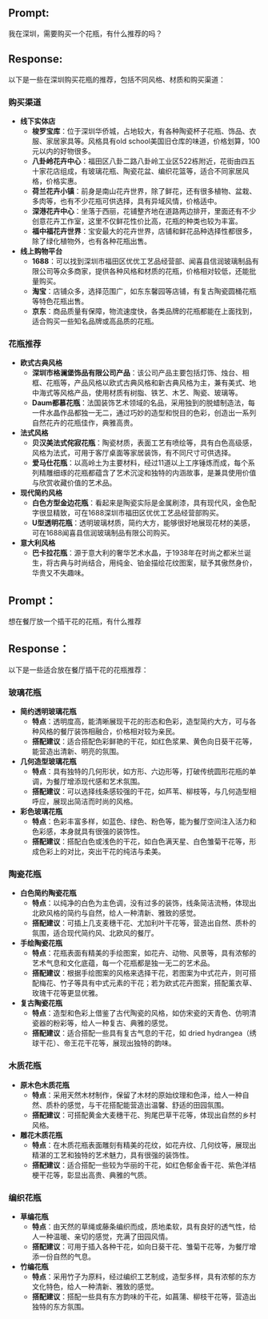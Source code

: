 ## Prompt:
我在深圳，需要购买一个花瓶，有什么推荐的吗？

## Response:
以下是一些在深圳购买花瓶的推荐，包括不同风格、材质和购买渠道：

### 购买渠道
- **线下实体店**
    - **梭罗宝库**：位于深圳华侨城，占地较大，有各种陶瓷杯子花瓶、饰品、衣服、家居家具等。风格具有old school美国旧仓库的味道，价格划算，100元以内的好物很多。
    - **八卦岭花卉中心**：福田区八卦二路八卦岭工业区522栋附近，花街由四五十家花店组成，有玻璃花瓶、陶瓷花盆、编织花篮等，适合不同家居风格，价格实惠。
    - **荷兰花卉小镇**：前身是南山花卉世界，除了鲜花，还有很多植物、盆栽、多肉等，也有不少花瓶可供选择，具有异域风情，价格适中。
    - **深港花卉中心**：坐落于西丽，花铺整齐地在道路两边排开，里面还有不少创意花卉工作室，这里不仅鲜花性价比高，花瓶的种类也较为丰富。
    - **福中福花卉世界**：宝安最大的花卉世界，店铺和鲜花品种选择性都很多，除了绿化植物外，也有各种花瓶出售。
- **线上购物平台**
    - **1688**：可以找到深圳市福田区优优工艺品经营部、闻喜县信润玻璃制品有限公司等众多商家，提供各种风格和材质的花瓶，价格相对较低，还能批量购买。
    - **淘宝**：店铺众多，选择范围广，如东东馨园等店铺，有复古陶瓷圆桶花瓶等特色花瓶出售。
    - **京东**：商品质量有保障，物流速度快，各类品牌的花瓶都能在上面找到，适合购买一些知名品牌或高品质的花瓶。

### 花瓶推荐
- **欧式古典风格**
    - **深圳市格澜堡饰品有限公司产品**：该公司产品主要包括灯饰、烛台、相框、花瓶等，产品风格以欧式古典风格和新古典风格为主，兼有美式、地中海式等风格产品，使用材质有树脂、铁艺、木艺、陶瓷、玻璃等。
    - **Daum都慕花瓶**：法国装饰艺术领域的名品，采用独到的脱蜡制造法，每一件水晶作品都独一无二，通过巧妙的造型和悦目的色彩，创造出一系列自然花卉的花瓶佳作，典雅高贵。
- **法式风格**
    - **贝汉美法式侘寂花瓶**：陶瓷材质，表面工艺有喷绘等，具有白色高级感，风格为法式，可用于客厅桌面等家居装饰，有不同尺寸可供选择。
    - **爱马仕花瓶**：以高岭土为主要材料，经过11道以上工序锤炼而成，每个系列精雕细琢的花瓶都蕴含了艺术沉淀和独特的内涵故事，是兼具使用价值与欣赏收藏价值的艺术品。
- **现代简约风格**
    - **白色方型金边花瓶**：看起来是陶瓷实际是金属刷漆，具有现代风，金色配字很显精致，可在1688深圳市福田区优优工艺品经营部购买。
    - **U型透明花瓶**：透明玻璃材质，简约大方，能够很好地展现花材的美感，可在1688闻喜县信润玻璃制品有限公司购买。
- **意大利风格**
    - **巴卡拉花瓶**：源于意大利的奢华艺术水晶，于1938年在时尚之都米兰诞生，将古典与时尚结合，用纯金、铂金描绘花纹图案，赋予其傲然身价，华贵又不失趣味。



## Prompt：
想在餐厅放一个插干花的花瓶，有什么推荐

## Response：
以下是一些适合放在餐厅插干花的花瓶推荐：

### 玻璃花瓶
- **简约透明玻璃花瓶**
    - **特点**：透明度高，能清晰展现干花的形态和色彩，造型简约大方，可与各种风格的餐厅装饰相融合，价格相对较为亲民。
    - **搭配建议**：适合搭配色彩鲜艳的干花，如红色浆果、黄色向日葵干花等，能营造出清新、明亮的氛围。
- **几何造型玻璃花瓶**
    - **特点**：具有独特的几何形状，如方形、六边形等，打破传统圆形花瓶的单调，为餐厅增添现代感和艺术氛围。
    - **搭配建议**：可以选择线条感较强的干花，如芦苇、柳枝等，与几何造型相呼应，展现出简洁而时尚的风格。
- **彩色玻璃花瓶**
    - **特点**：色彩丰富多样，如蓝色、绿色、粉色等，能为餐厅空间注入活力和色彩感，本身就具有很强的装饰性。
    - **搭配建议**：搭配白色或浅色的干花，如白色满天星、白色雏菊干花等，形成色彩上的对比，突出干花的纯洁与柔美。

### 陶瓷花瓶
- **白色简约陶瓷花瓶**
    - **特点**：以纯净的白色为主色调，没有过多的装饰，线条简洁流畅，体现出北欧风格的简约与自然，给人一种清新、雅致的感觉。
    - **搭配建议**：可插上几支麦穗干花、尤加利叶干花等，营造出自然、质朴的氛围，适合现代简约风、北欧风的餐厅。
- **手绘陶瓷花瓶**
    - **特点**：花瓶表面有精美的手绘图案，如花卉、动物、风景等，具有浓郁的艺术气息和文化底蕴，每一个花瓶都是独一无二的艺术品。
    - **搭配建议**：根据手绘图案的风格来选择干花，若图案为中式花卉，则可搭配梅花、竹子等具有中式元素的干花；若为欧式花卉图案，搭配薰衣草、玫瑰干花等更显优雅。
- **复古陶瓷花瓶**
    - **特点**：造型和色彩上借鉴了古代陶瓷的风格，如仿宋瓷的天青色、仿明清瓷器的粉彩等，给人一种复古、典雅的感觉。
    - **搭配建议**：适合搭配一些具有复古气息的干花，如 dried hydrangea（绣球干花）、帝王花干花等，展现出独特的韵味。

### 木质花瓶
- **原木色木质花瓶**
    - **特点**：采用天然木材制作，保留了木材的原始纹理和色泽，给人一种自然、质朴的感觉，与干花搭配能营造出温馨、舒适的田园氛围。
    - **搭配建议**：可搭配黄金大麦穗干花、狗尾巴草干花等，体现出自然的乡村风格。
- **雕花木质花瓶**
    - **特点**：在木质花瓶表面雕刻有精美的花纹，如花卉纹、几何纹等，展现出精湛的工艺和独特的艺术魅力，具有很强的装饰性。
    - **搭配建议**：适合搭配一些较为华丽的干花，如红色郁金香干花、紫色洋桔梗干花等，彰显出高贵、典雅的气质。

### 编织花瓶
- **草编花瓶**
    - **特点**：由天然的草绳或藤条编织而成，质地柔软，具有良好的透气性，给人一种温暖、亲切的感觉，充满了田园风情。
    - **搭配建议**：可用于插入各种干花，如向日葵干花、雏菊干花等，为餐厅增添一份自然的气息。
- **竹编花瓶**
    - **特点**：采用竹子为原料，经过编织工艺制成，造型多样，具有浓郁的东方文化特色，给人一种清新、雅致的感觉。
    - **搭配建议**：搭配一些具有东方韵味的干花，如菖蒲、柳枝干花等，营造出独特的东方氛围。

